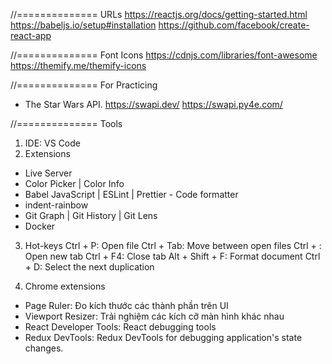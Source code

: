 


//============== URLs
https://reactjs.org/docs/getting-started.html
https://babeljs.io/setup#installation
https://github.com/facebook/create-react-app

//============== Font Icons
https://cdnjs.com/libraries/font-awesome
https://themify.me/themify-icons

//============== For Practicing
+ The Star Wars API.
https://swapi.dev/
https://swapi.py4e.com/


//============== Tools
1. IDE: VS Code
2. Extensions
+ Live Server
+ Color Picker | Color Info
+ Babel JavaScript | ESLint | Prettier - Code formatter
+ indent-rainbow
+ Git Graph | Git History | Git Lens
+ Docker

3. Hot-keys
Ctrl + P: Open file
Ctrl + Tab: Move between open files
Ctrl + \: Open new tab
Ctrl + F4: Close tab
Alt + Shift + F: Format document
Ctrl + D: Select the next duplication

4. Chrome extensions
+ Page Ruler: Đo kích thước các thành phần trên UI
+ Viewport Resizer: Trải nghiệm các kích cỡ màn hình khác nhau
+ React Developer Tools: React debugging tools
+ Redux DevTools: Redux DevTools for debugging application's state changes.

